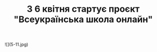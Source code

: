 ﻿---
title: З 6 квітня стартує проєкт "Всеукраїнська школа онлайн"
---

<youtube id="0u8jO3s1yHc" />
![](5-11.jpg)
